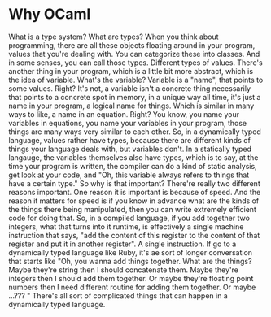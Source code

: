 # Why OCaml

 What is a type system? What are types? When you think about
 programming, there are all these objects floating around in your
 program, values that you're dealing with. You can categorize these
 into classes. And in some senses, you can call those types. Different
 types of values. There's another thing in your program, which is a
 little bit more abstract, which is the idea of variable. What's the
 variable? Variable is a "name", that points to some values. Right?
 It's not, a variable isn't a concrete thing necessarily that points
 to a concrete spot in memory, in a unique way all time, it's just a
 name in your program, a logical name for things. Which is similar in
 many ways to like, a name in an equation. Right? You know, you name
 your variables in equations, you name your variables in your program,
 those things are many ways very similar to each other. So, in a
 dynamically typed language, values rather have types, because there
 are different kinds of things your language deals with, but variables
 don't. In a statically typed langauge, the variables themselves also
 have types, which is to say, at the time your program is written, the
 compiler can do a kind of static analysis, get look at your code, and
 "Oh, this variable always refers to things that have a certain type."
 So why is that important? There're really two different reasons
 important. One reason it is important is because of speed. And the
 reason it matters for speed is if you know in advance what are the
 kinds of the things there being manipulated, then you can write
 extremely efficient code for doing that. So, in a compiled language,
 if you add together two integers, what that turns into it runtime, is
 effectively a single machine instruction that says, "add the content
 of this register to the content of that register and put it in
 another register". A single instruction. If go to a dynamically typed
 language like Ruby, it's ae sort of longer conversation that starts
 like "Oh, you wanna add things together. What are the things? Maybe
 they're string then I should concatenate them. Maybe they're integers
 then I should add them together. Or maybe they're floating point
 numbers then I need different routine for adding them together. Or
 maybe ...??? " There's all sort of complicated things that can happen
 in a dynamically typed language.
